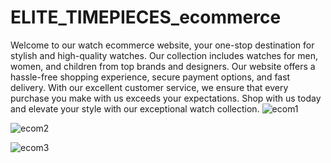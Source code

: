# ELITE_TIMEPIECES_ecommerce
Welcome to our watch ecommerce website, your one-stop destination for stylish and high-quality watches. Our collection includes watches for men, women, and children from top brands and designers. Our website offers a hassle-free shopping experience, secure payment options, and fast delivery. With our excellent customer service, we ensure that every purchase you make with us exceeds your expectations. Shop with us today and elevate your style with our exceptional watch collection.
![ecom1](https://github.com/shubham22122001/ecom_elite_timepieces/assets/68745484/7354a1dc-2794-408d-8927-5e35aad233a1)

![ecom2](https://github.com/shubham22122001/ecom_elite_timepieces/assets/68745484/e6c37b50-35b0-4817-9a9f-b304b643f262)

![ecom3](https://github.com/shubham22122001/ecom_elite_timepieces/assets/68745484/e4decc63-341f-41b7-a1d5-a746aec8e251)
